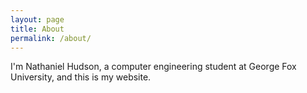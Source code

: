 ```yaml
---
layout: page
title: About
permalink: /about/
---
```


I'm Nathaniel Hudson, a computer engineering student at George Fox University, and this is my website.
